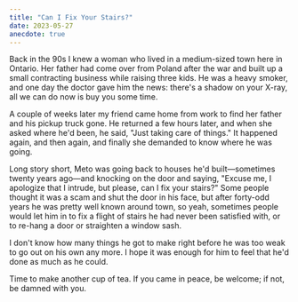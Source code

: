 ```yaml
---
title: "Can I Fix Your Stairs?"
date: 2023-05-27
anecdote: true
---
```


Back in the 90s I knew a woman who lived in a medium-sized town here in Ontario.
Her father had come over from Poland after the war
and built up a small contracting business
while raising three kids.
He was a heavy smoker,
and one day the doctor gave him the news:
there's a shadow on your X-ray,
all we can do now is buy you some time.

A couple of weeks later my friend came home from work
to find her father and his pickup truck gone.
He returned a few hours later,
and when she asked where he'd been,
he said,
"Just taking care of things."
It happened again, and then again,
and finally she demanded to know where he was going.

Long story short,
Meto was going back to houses he'd built—sometimes twenty years ago—and
knocking on the door and saying,
"Excuse me, I apologize that I intrude,
but please,
can I fix your stairs?"
Some people thought it was a scam and shut the door in his face,
but after forty-odd years he was pretty well known around town,
so yeah,
sometimes people would let him in
to fix a flight of stairs he had never been satisfied with,
or to re-hang a door or straighten a window sash.

I don't know how many things he got to make right
before he was too weak to go out on his own any more.
I hope it was enough for him to feel that he'd done as much as he could.

Time to make another cup of tea.
If you came in peace, be welcome;
if not, be damned with you.
